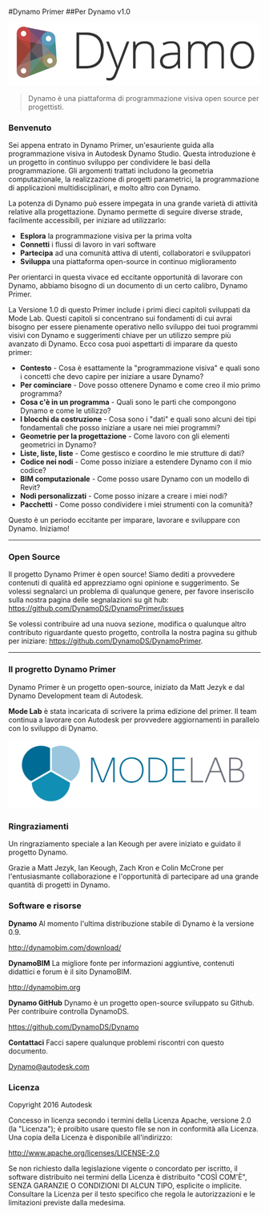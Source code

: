 #Dynamo Primer
##Per Dynamo v1.0

![Dynamo Logo](images/dynamo_logo_dark-trim.png)

> Dynamo è una piattaforma di programmazione visiva open source per progettisti.

### Benvenuto
Sei appena entrato in Dynamo Primer, un'esauriente guida alla programmazione visiva in Autodesk Dynamo Studio. Questa introduzione è un progetto in continuo sviluppo per condividere le basi della programmazione. Gli argomenti trattati includono la geometria computazionale, la realizzazione di progetti parametrici, la programmazione di applicazioni multidisciplinari, e molto altro con Dynamo.

La potenza di Dynamo può essere impegata in una grande varietà di attività relative alla progettazione. Dynamo permette di seguire diverse strade, facilmente accessibili, per iniziare ad utilizzarlo: 
* **Esplora** la programmazione visiva per la prima volta
* **Connetti** i flussi di lavoro in vari software
* **Partecipa** ad una comunità attiva di utenti, collaboratori e sviluppatori
* **Sviluppa** una piattaforma open-source in continuo miglioramento

Per orientarci in questa vivace ed eccitante opportunità di lavorare con Dynamo, abbiamo bisogno di un documento di un certo calibro, Dynamo Primer.

La Versione 1.0 di questo Primer include i primi dieci capitoli sviluppati da Mode Lab. Questi capitoli si concentrano sui fondamenti di cui avrai bisogno per essere pienamente operativo nello sviluppo dei tuoi programmi visivi con Dynamo e suggerimenti chiave per un utilizzo sempre più avanzato di Dynamo. Ecco cosa puoi aspettarti di imparare da questo primer:

* **Contesto** - Cosa è esattamente la "programmazione visiva" e quali sono i concetti che devo capire per iniziare a usare Dynamo?
* **Per cominciare** - Dove posso ottenere Dynamo e come creo il mio primo programma?
* **Cosa c'è in un programma** - Quali sono le parti che compongono Dynamo e come le utilizzo?
* **I blocchi da costruzione** - Cosa sono i "dati" e quali sono alcuni dei tipi fondamentali che posso iniziare a usare nei miei programmi?
* **Geometrie per la progettazione** - Come lavoro con gli elementi geometrici in Dynamo?
* **Liste, liste, liste** - Come gestisco e coordino le mie strutture di dati?
* **Codice nei nodi** - Come posso iniziare a estendere Dynamo con il mio codice?
* **BIM computazionale** - Come posso usare Dynamo con un modello di Revit?
* **Nodi personalizzati** - Come posso inizare a creare i miei nodi?
* **Pacchetti** - Come posso condividere i miei strumenti con la comunità?

Questo è un periodo eccitante per imparare, lavorare e sviluppare con Dynamo. Iniziamo!

---

### Open Source
Il progetto Dynamo Primer è open source! Siamo dediti a provvedere contenuti di qualità ed apprezziamo ogni opinione e suggerimento. Se volessi segnalarci un problema di qualunque genere, per favore inseriscilo sulla nostra pagina delle segnalazioni su git hub: https://github.com/DynamoDS/DynamoPrimer/issues

Se volessi contribuire ad una nuova sezione, modifica o qualunque altro contributo riguardante questo progetto, controlla la nostra pagina su github per iniziare: https://github.com/DynamoDS/DynamoPrimer.

---
### Il progretto Dynamo Primer
Dynamo Primer è un progetto open-source, iniziato da Matt Jezyk e dal Dynamo Development team di Autodesk.

**Mode Lab** è stata incaricata di scrivere la prima edizione del primer. Il team continua a lavorare con Autodesk per provvedere aggiornamenti in parallelo con lo sviluppo di Dynamo.

[<img src="images/MODELAB_Logo.png">](http://modelab.is)

### Ringraziamenti

Un ringraziamento speciale a Ian Keough per avere iniziato e guidato il progetto Dynamo.

Grazie a Matt Jezyk, Ian Keough, Zach Kron e Colin McCrone per l'entusiasmante collaborazione e l'opportunità di partecipare ad una grande quantità di progetti in Dynamo.

### Software e risorse
**Dynamo** Al momento l'ultima distribuzione stabile di Dynamo è la versione 0.9.

http://dynamobim.com/download/

**DynamoBIM** La migliore fonte per informazioni aggiuntive, contenuti didattici e forum è il sito DynamoBIM.

http://dynamobim.org

**Dynamo GitHub** Dynamo è un progetto open-source sviluppato su Github. Per contribuire controlla DynamoDS.

https://github.com/DynamoDS/Dynamo

**Contattaci** Facci sapere qualunque problemi riscontri con questo documento.

Dynamo@autodesk.com

### Licenza
Copyright 2016 Autodesk

Concesso in licenza secondo i termini della Licenza Apache, versione 2.0 (la "Licenza"); è proibito usare questo file se non in conformità alla Licenza. Una copia della Licenza è disponibile all'indirizzo:

http://www.apache.org/licenses/LICENSE-2.0

Se non richiesto dalla legislazione vigente o concordato per iscritto, il software distribuito nei termini della Licenza è distribuito "COSÌ COM'È", SENZA GARANZIE O CONDIZIONI DI ALCUN TIPO, esplicite o implicite. Consultare la Licenza per il testo specifico che regola le autorizzazioni e le limitazioni previste dalla medesima.
